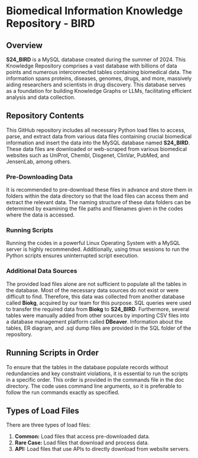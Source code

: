 
# Biomedical Information Knowledge Repository - BIRD

## Overview

**S24_BIRD** is a MySQL database created during the summer of 2024. This Knowledge Repository comprises a vast database with billions of data points and numerous interconnected tables containing biomedical data. The information spans proteins, diseases, genomes, drugs, and more, massively aiding researchers and scientists in drug discovery. This database serves as a foundation for building Knowledge Graphs or LLMs, facilitating efficient analysis and data collection.

## Repository Contents

This GitHub repository includes all necessary Python load files to access, parse, and extract data from various data files containing crucial biomedical information and insert the data into the MySQL database named **S24_BIRD**. These data files are downloaded or web-scraped from various biomedical websites such as UniProt, Chembl, Disgenet, ClinVar, PubMed, and JensenLab, among others. 

### Pre-Downloading Data

It is recommended to pre-download these files in advance and store them in folders within the data directory so that the load files can access them and extract the relevant data. The naming structure of these data folders can be determined by examining the file paths and filenames given in the codes where the data is accessed.

### Running Scripts

Running the codes in a powerful Linux Operating System with a MySQL server is highly recommended. Additionally, using tmux sessions to run the Python scripts ensures uninterrupted script execution.

### Additional Data Sources

The provided load files alone are not sufficient to populate all the tables in the database. Most of the necessary data sources do not exist or were difficult to find. Therefore, this data was collected from another database called **Biokg**, acquired by our team for this purpose. SQL queries were used to transfer the required data from **Biokg** to **S24_BIRD**. Furthermore, several tables were manually added from other sources by importing CSV files into a database management platform called **DBeaver**. Information about the tables, ER diagram, and .sql dump files are provided in the SQL folder of the repository.

## Running Scripts in Order

To ensure that the tables in the database populate records without redundancies and key constraint violations, it is essential to run the scripts in a specific order. This order is provided in the commands file in the doc directory. The code uses command line arguments, so it is preferable to follow the run commands exactly as specified.

## Types of Load Files

There are three types of load files:

1. **Common:** Load files that access pre-downloaded data.
2. **Rare Case:** Load files that download and process data.
3. **API:** Load files that use APIs to directly download from website servers.
